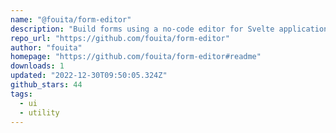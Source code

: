 ```yaml
---
name: "@fouita/form-editor"
description: "Build forms using a no-code editor for Svelte applications."
repo_url: "https://github.com/fouita/form-editor"
author: "fouita"
homepage: "https://github.com/fouita/form-editor#readme"
downloads: 1
updated: "2022-12-30T09:50:05.324Z"
github_stars: 44
tags: 
  - ui
  - utility
---
```

